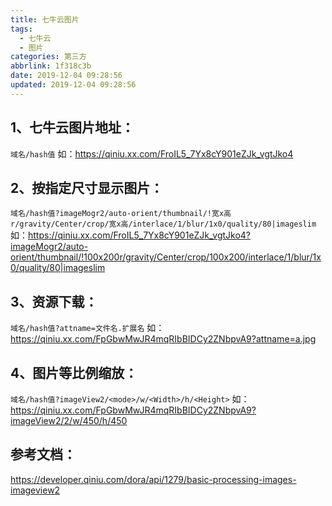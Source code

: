 ```yaml
---
title: 七牛云图片
tags:
  - 七牛云
  - 图片
categories: 第三方
abbrlink: 1f318c3b
date: 2019-12-04 09:28:56
updated: 2019-12-04 09:28:56
---
```


## 1、七牛云图片地址：  
`域名/hash值`
如：https://qiniu.xx.com/FroIL5_7Yx8cY901eZJk_vgtJko4

## 2、按指定尺寸显示图片：
`域名/hash值?imageMogr2/auto-orient/thumbnail/!宽x高r/gravity/Center/crop/宽x高/interlace/1/blur/1x0/quality/80|imageslim`
如：https://qiniu.xx.com/FroIL5_7Yx8cY901eZJk_vgtJko4?imageMogr2/auto-orient/thumbnail/!100x200r/gravity/Center/crop/100x200/interlace/1/blur/1x0/quality/80|imageslim

## 3、资源下载：
`域名/hash值?attname=文件名.扩展名`
如：https://qiniu.xx.com/FpGbwMwJR4mqRIbBIDCy2ZNbpvA9?attname=a.jpg

## 4、图片等比例缩放：
`域名/hash值?imageView2/<mode>/w/<Width>/h/<Height>`
如：https://qiniu.xx.com/FpGbwMwJR4mqRIbBIDCy2ZNbpvA9?imageView2/2/w/450/h/450

## 参考文档：
https://developer.qiniu.com/dora/api/1279/basic-processing-images-imageview2